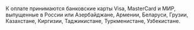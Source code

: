 К оплате принимаются банковские карты Visa, MasterCard и МИР, выпущенные в России или Азербайджане, Армении, Беларуси, Грузии, Казахстане, Киргизии, Таджикистане, Туркменистане, Узбекистане.
